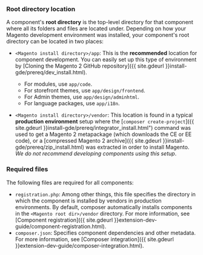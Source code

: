 <div markdown="1">

### Root directory location
A component's **root directory** is the top-level directory for that component where all its folders and files are located under. Depending on how your Magento development environment was installed, your component's root directory can be located in two places:

* `<Magento install directory>/app`: This is the **recommended** location for component development. You can easily set up this type of environment by [Cloning the Magento 2 GitHub repository]({{ site.gdeurl }}install-gde/prereq/dev_install.html).

  * For modules, use `app/code`.
  * For storefront themes, use `app/design/frontend`.
  * For Admin themes, use `app/design/adminhtml`.
  * For language packages, use `app/i18n`.

* `<Magento install directory>/vendor`: This location is found in a typical **production environment** setup where the [`composer create-project`]({{ site.gdeurl }}install-gde/prereq/integrator_install.html") command was used to get a Magento 2 metapackage (which downloads the CE or EE code), or a [compressed Magento 2 archive]({{ site.gdeurl }}install-gde/prereq/zip_install.html) was extracted in order to install Magento. *We do not recommend developing components using this setup*.

### Required files
The following files are required for all components:

*	`registration.php`: Among other things, this file specifies the directory in which the component is installed by vendors in production environments. By default, composer automatically installs components in the `<Magento root dir>/vendor` directory. For more information, see [Component registration]({{ site.gdeurl }}extension-dev-guide/component-registration.html).
*	`composer.json`: Specifies component dependencies and other metadata. For more information, see [Composer integration]({{ site.gdeurl }}extension-dev-guide/composer-integration.html).
